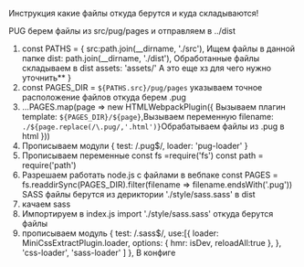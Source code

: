 Инструкция какие файлы откуда берутся и куда складываются!

PUG берем файлы из src/pug/pages и отправляем в ../dist
1. const PATHS = {
    src:path.join(__dirname, './src'), Ищем файлы в данной папке
    dist: path.join(__dirname, './dist'), Обработанные файлы складываем в dist
    assets: 'assets/' А это еще хз для чего нужно уточнить**
}
2. const PAGES_DIR = `${PATHS.src}/pug/pages` указываем точное расположение файлов откуда берем .pug
3. ...PAGES.map(page => new HTMLWebpackPlugin({ Вызываем плагин
            template: `${PAGES_DIR}/${page}`,Вызываем переменную
            filename: `./${page.replace(/\.pug/,'.html')}`Обрабатываем файлы из .pug в html
          }))
4. Прописываем модули
 {
                test: /\.pug$/,
                loader: 'pug-loader'
            }
5. Прописываем переменные 
const fs =require('fs') 
const path = require('path')
6. Разрешаем работать node.js c файлами в вебпаке
const PAGES = fs.readdirSync(PAGES_DIR).filter(filename => filename.endsWith('.pug'))
SASS
файлы берутся из дериктории './style/sass.sass' в dist
 1. качаем sass
 2. Импортируем в index.js 
 import './style/sass.sass' откуда берутся файлы
 3. прописываем модуль   {
                test: /\.sass$/,
                use:[{
                    loader: MiniCssExtractPlugin.loader,
                    options: {
                        hmr: isDev,
                        reloadAll:true
                    },
                    }, 'css-loader',
                       'sass-loader'
                ]
            },
В конфиге